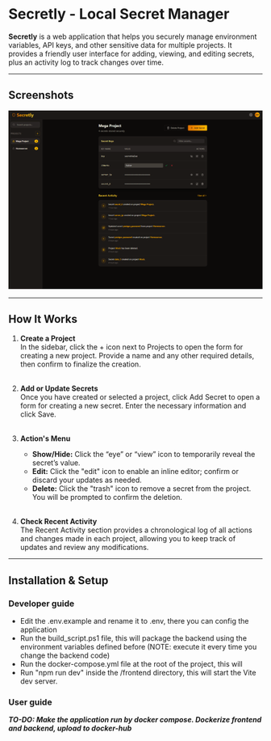 # Secretly - Local Secret Manager

**Secretly** is a web application that helps you securely manage environment variables, API keys, and other sensitive data for multiple projects. It provides a friendly user interface for adding, viewing, and editing secrets, plus an activity log to track changes over time.

---

## Screenshots

<img alt="Secretly UI Screenshot" src=".\secretly_screnshot.png" title="Secretly UI Screenshot"/>

---

## How It Works

1. **Create a Project**  
   In the sidebar, click the + icon next to Projects to open the form for creating a new project. Provide a name and any other required details, then confirm to finalize the creation.<br><br>

2. **Add or Update Secrets**  
   Once you have created or selected a project, click Add Secret to open a form for creating a new secret. Enter the necessary information and click Save.<br><br>

3. **Action's Menu**
    - **Show/Hide:** Click the “eye” or “view” icon to temporarily reveal the secret’s value.
    - **Edit:** Click the "edit" icon to enable an inline editor; confirm or discard your updates as needed.
    - **Delete:** Click the "trash" icon to remove a secret from the project. You will be prompted to confirm the deletion.<br><br>

4. **Check Recent Activity**  
   The Recent Activity section provides a chronological log of all actions and changes made in each project, allowing you to keep track of updates and review any modifications.
---

## Installation & Setup

### Developer guide

   - Edit the .env.example and rename it to .env, there you can config the application
   - Run the build_script.ps1 file, this will package the backend using the environment variables defined before (NOTE: execute it every time you change the backend code)
   - Run the docker-compose.yml file at the root of the project, this will
   - Run "npm run dev" inside the /frontend directory, this will start the Vite dev server.

### User guide

***TO-DO: Make the application run by docker compose. Dockerize frontend and backend, upload to docker-hub***
